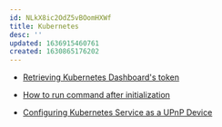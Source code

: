 ```yaml
---
id: NLkX8ic2OdZ5vBOomHXWf
title: Kubernetes
desc: ''
updated: 1636915460761
created: 1630865176202
---
```


- [Retrieving Kubernetes Dashboard's token](https://github.com/kubernetes/dashboard/blob/master/docs/user/access-control/creating-sample-user.md)

- [How to run command after initialization](https://stackoverflow.com/q/44140593)

- [Configuring Kubernetes Service as a UPnP Device](https://serverfault.com/q/934581)
